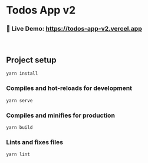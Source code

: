 # Todos App v2

### 🚀 Live Demo: https://todos-app-v2.vercel.app

<br />

## Project setup

```
yarn install
```

### Compiles and hot-reloads for development

```
yarn serve
```

### Compiles and minifies for production

```
yarn build
```

### Lints and fixes files

```
yarn lint
```
